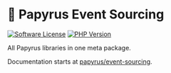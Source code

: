 # 📜 Papyrus Event Sourcing
[![Software License](https://img.shields.io/badge/license-MIT-brightgreen.svg?style=flat)](LICENSE)
[![PHP Version](https://img.shields.io/badge/php-%5E8.1-8892BF.svg?style=flat)](http://www.php.net)

All Papyrus libraries in one meta package.

Documentation starts at [papyrus/event-sourcing](https://github.com/papyrusphp/event-sourcing).
